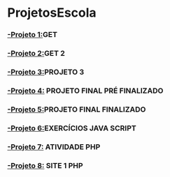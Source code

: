 # ProjetosEscola

### [-Projeto 1:](https://github.com/ErikTakeuti/ProjetosEscola/tree/main/get)GET

### [-Projeto 2:](https://github.com/ErikTakeuti/ProjetosEscola/tree/main/Projeto%20Get%202)GET 2

### [-Projeto 3:](https://github.com/ErikTakeuti/ProjetosEscola/tree/main/projeto2)PROJETO 3

### [-Projeto 4:](https://github.com/ErikTakeuti/ProjetosEscola/tree/main/Projeto%20Final%20-%20Pr%C3%A9%20Finalizado/sitea/erik) PROJETO FINAL PRÉ FINALIZADO

### [-Projeto 5:](https://github.com/ErikTakeuti/ProjetosEscola/tree/main/projeto_final)PROJETO FINAL FINALIZADO

### [-Projeto 6:](https://github.com/ErikTakeuti/ProjetosEscola/tree/main/JS)EXERCÍCIOS JAVA SCRIPT

### [-Projeto 7:](https://github.com/ErikTakeuti/ProjetosEscola/tree/main/Atividade%20-%20PHP) ATIVIDADE PHP

### [-Projeto 8:](https://github.com/ErikTakeuti/ProjetosEscola/tree/main/site1%20-%20PHP) SITE 1 PHP


